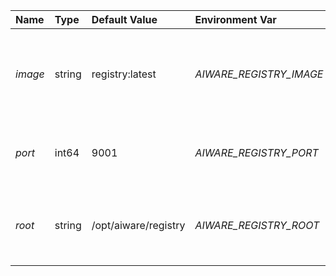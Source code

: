 | Name | Type | Default Value | Environment Var | Description |
 | :--- | :--- | :--- | :--- | :--- |
 | *image* | string | registry:latest | _AIWARE_REGISTRY_IMAGE_ | This specifies docker image to use for the registry service.   |
| *port* | int64 | 9001 | _AIWARE_REGISTRY_PORT_ | This specifies port to use for Registry. |
| *root* | string | /opt/aiware/registry | _AIWARE_REGISTRY_ROOT_ | This specifies the filesystem root to use for registry |
